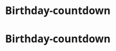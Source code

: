 # Birthday-countdown
# Birthday-countdown
<!DOCTYPE html>
<html lang="en">
<head>
    <meta charset="UTF-8">
    <meta name="viewport" content="width=device-width, initial-scale=1.0">
    <title>Birthday Countdown</title>
    <style>
        * {
            margin: 0;
            padding: 0;
            box-sizing: border-box;
            font-family: 'Segoe UI', Tahoma, Geneva, Verdana, sans-serif;
        }
        
        body {
            min-height: 100vh;
            background: linear-gradient(135deg, #ffd1e1, #c9a0dc);
            display: flex;
            align-items: center;
            justify-content: center;
            padding: 20px;
        }
        
        .countdown-card {
            background-color: rgba(255, 255, 255, 0.9);
            border-radius: 12px;
            box-shadow: 0 8px 32px rgba(31, 38, 135, 0.15);
            backdrop-filter: blur(4px);
            padding: 30px;
            width: 100%;
            max-width: 600px;
        }
        
        .header {
            text-align: center;
            margin-bottom: 30px;
        }
        
        .icon-row {
            display: flex;
            justify-content: center;
            gap: 15px;
            margin-bottom: 20px;
        }
        
        .icon {
            font-size: 28px;
        }
        
        .title {
            font-size: 28px;
            color: #333;
            margin-bottom: 10px;
        }
        
        .subtitle {
            color: #666;
            font-size: 16px;
        }
        
        .countdown-container {
            display: grid;
            grid-template-columns: repeat(4, 1fr);
            gap: 15px;
            margin-bottom: 30px;
        }
        
        .countdown-item {
            text-align: center;
        }
        
        .countdown-value {
            font-size: 36px;
            font-weight: bold;
            color: #8a2be2;
            margin-bottom: 5px;
        }
        
        .countdown-label {
            font-size: 14px;
            color: #666;
        }
        
        .message {
            text-align: center;
            margin-top: 30px;
        }
        
        .friend-name {
            font-size: 20px;
            color: #333;
            margin-bottom: 10px;
        }
        
        .message-text {
            color: #666;
            line-height: 1.6;
        }
        
        @media (max-width: 500px) {
            .countdown-value {
                font-size: 28px;
            }
            
            .title {
                font-size: 24px;
            }
        }
    </style>
</head>
<body>
    <div class="countdown-card">
        <div class="header">
            <div class="icon-row">
                <!-- Unicode emojis instead of SVG icons -->
                <span class="icon">❤️</span>
                <span class="icon">⭐</span>
                <span class="icon">🎂</span>
                <span class="icon">🎁</span>
            </div>
            <h1 class="title">The Countdown to Your Special Day!</h1>
            <p class="subtitle">Can't wait to celebrate with you! ✨</p>
        </div>
        
        <div class="countdown-container">
            <div class="countdown-item">
                <div id="days" class="countdown-value">0</div>
                <div class="countdown-label">Days</div>
            </div>
            <div class="countdown-item">
                <div id="hours" class="countdown-value">0</div>
                <div class="countdown-label">Hours</div>
            </div>
            <div class="countdown-item">
                <div id="minutes" class="countdown-value">0</div>
                <div class="countdown-label">Minutes</div>
            </div>
            <div class="countdown-item">
                <div id="seconds" class="countdown-value">0</div>
                <div class="countdown-label">Seconds</div>
            </div>
        </div>
        
        <div class="message">
            <p class="friend-name">Dear <span id="friendName">Friend</span>,</p>
            <p class="message-text">
                Every second brings us closer to celebrating another amazing year of you! 
                Can't wait to make your day special! 💖
            </p>
        </div>
    </div>

    <script>
        // CONFIGURATION - Edit these values
        const birthdayDate = "2024-12-31"; // CHANGE THIS to your friend's birthday (YYYY-MM-DD)
        const friendName = "Best Friend"; // CHANGE THIS to your friend's name
        
        // Set friend's name in the message
        document.getElementById('friendName').textContent = friendName;
        
        // Countdown timer function
        function updateCountdown() {
            const now = new Date();
            const birthday = new Date(birthdayDate);
            
            // If the birthday has already passed this year, set it for next year
            if (now > birthday) {
                birthday.setFullYear(birthday.getFullYear() + 1);
            }
            
            const difference = birthday - now;
            
            if (difference > 0) {
                const days = Math.floor(difference / (1000 * 60 * 60 * 24));
                const hours = Math.floor((difference / (1000 * 60 * 60)) % 24);
                const minutes = Math.floor((difference / 1000 / 60) % 60);
                const seconds = Math.floor((difference / 1000) % 60);
                
                document.getElementById('days').textContent = days;
                document.getElementById('hours').textContent = hours;
                document.getElementById('minutes').textContent = minutes;
                document.getElementById('seconds').textContent = seconds;
            }
        }
        
        // Update the countdown every second
        updateCountdown();
        setInterval(updateCountdown, 1000);
    </script>
</body>
</html>
